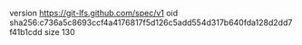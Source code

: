 version https://git-lfs.github.com/spec/v1
oid sha256:c736a5c8693ccf4a4176817f5d126c5add554d317b640fda128d2dd7f41b1cdd
size 130
